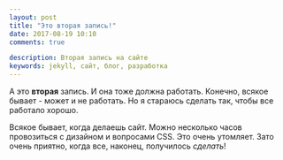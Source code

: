 ```yaml
---
layout: post
title: "Это вторая запись!"
date: 2017-08-19 10:10
comments: true

description: Вторая запись на сайте
keywords: jekyll, сайт, блог, разработка
---
```


А это **вторая** запись. И она тоже должна работать. Конечно, всякое бывает - может и не работать. Но я стараюсь сделать так, чтобы все работало хорошо.

Всякое бывает, когда делаешь сайт. Можно несколько часов провозиться с дизайном и вопросами CSS. Это очень утомляет. Зато очень приятно, когда все, наконец, получилось _сделать_!

